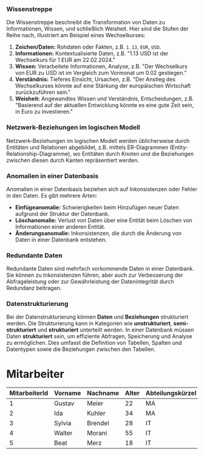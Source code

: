 ### Wissenstreppe

Die Wissenstreppe beschreibt die Transformation von Daten zu Informationen, Wissen, und schließlich Weisheit. Hier sind die Stufen der Reihe nach, illustriert am Beispiel eines Wechselkurses:

1. **Zeichen/Daten:** Rohdaten oder Fakten, z.B. `1.13`, `EUR`, `USD`.
2. **Informationen:** Kontextualisierte Daten, z.B. "1.13 USD ist der Wechselkurs für 1 EUR am 22.02.2024."
3. **Wissen:** Verarbeitete Informationen, Analyse, z.B. "Der Wechselkurs von EUR zu USD ist im Vergleich zum Vormonat um 0.02 gestiegen."
4. **Verständnis:** Tieferes Einsicht, Ursachen, z.B. "Der Anstieg des Wechselkurses könnte auf eine Stärkung der europäischen Wirtschaft zurückzuführen sein."
5. **Weisheit:** Angewandtes Wissen und Verständnis, Entscheidungen, z.B. "Basierend auf der aktuellen Entwicklung könnte es eine gute Zeit sein, in Euro zu investieren."

### Netzwerk-Beziehungen im logischen Modell

Netzwerk-Beziehungen im logischen Modell werden üblicherweise durch Entitäten und Relationen abgebildet, z.B. mittels ER-Diagrammen (Entity-Relationship-Diagramme), wo Entitäten durch Knoten und die Beziehungen zwischen diesen durch Kanten repräsentiert werden.

### Anomalien in einer Datenbasis

Anomalien in einer Datenbasis beziehen sich auf Inkonsistenzen oder Fehler in den Daten. Es gibt mehrere Arten:

- **Einfügeanomalie:** Schwierigkeiten beim Hinzufügen neuer Daten aufgrund der Struktur der Datenbank.
- **Löschanomalie:** Verlust von Daten über eine Entität beim Löschen von Informationen einer anderen Entität.
- **Änderungsanomalie:** Inkonsistenzen, die durch die Änderung von Daten in einer Datenbank entstehen.

### Redundante Daten

Redundante Daten sind mehrfach vorkommende Daten in einer Datenbank. Sie können zu Inkonsistenzen führen, aber auch zur Verbesserung der Abfrageleistung oder zur Gewährleistung der Datenintegrität durch Redundanz beitragen.

### Datenstrukturierung

Bei der Datenstrukturierung können **Daten** und **Beziehungen** strukturiert werden. Die Strukturierung kann in Kategorien wie **unstrukturiert**, **semi-strukturiert** und **strukturiert** unterteilt werden. In einer Datenbank müssen Daten **strukturiert** sein, um effiziente Abfragen, Speicherung und Analyse zu ermöglichen. Dies umfasst die Definition von Tabellen, Spalten und Datentypen sowie die Beziehungen zwischen den Tabellen.

# Mitarbeiter

|MitarbeiterId|Vorname|Nachname|Alter|Abteilungskürzel|
|-------------|-------|--------|-----|----------------|
|1            |Gustav |Meier   |22   |MA              |
|2            |Ida    |Kuhler  |34   |MA              |
|3            |Sylvia |Brendel |28   |IT              |
|4            |Walter |Morani  |55   |IT              |
|5            |Beat   |Merz    |18   |IT              |
